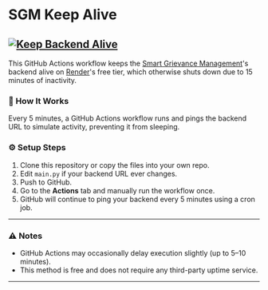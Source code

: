 # SGM Keep Alive

[![Keep Backend Alive](https://github.com/HackerKing5128/sgm-keep-alive/actions/workflows/keep-me-alive.yml/badge.svg)](https://github.com/HackerKing5128/sgm-keep-alive/actions)
---

This GitHub Actions workflow keeps the [Smart Grievance Management](https://github.com/HackerKing5128/smart-grievance-management)'s backend alive on [Render](https://render.com)'s free tier, which otherwise shuts down due to 15 minutes of inactivity.

### 🔧 How It Works

Every 5 minutes, a GitHub Actions workflow runs and pings the backend URL to simulate activity, preventing it from sleeping.


### ⚙️ Setup Steps

1. Clone this repository or copy the files into your own repo.
2. Edit `main.py` if your backend URL ever changes.
3. Push to GitHub.
4. Go to the **Actions** tab and manually run the workflow once.
5. GitHub will continue to ping your backend every 5 minutes using a cron job.

---
### ⚠️ Notes

- GitHub Actions may occasionally delay execution slightly (up to 5–10 minutes).
- This method is free and does not require any third-party uptime service.

---
